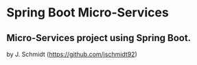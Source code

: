 # Spring Boot Micro-Services

## Micro-Services project using Spring Boot.
by J. Schmidt (https://github.com/jschmidt92)